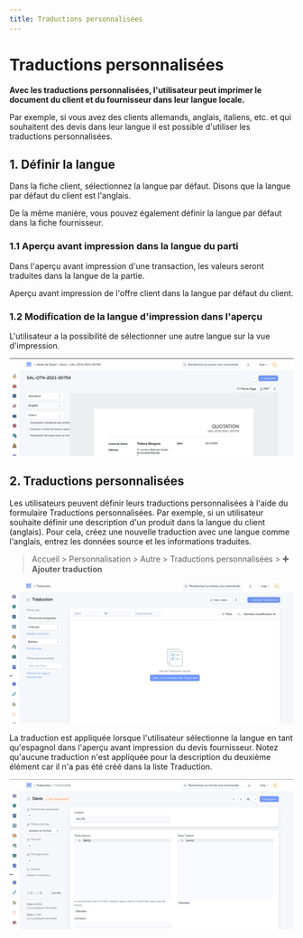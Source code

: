 ```yaml
---
title: Traductions personnalisées
---
```


# Traductions personnalisées

**Avec les traductions personnalisées, l'utilisateur peut imprimer le document du client et du fournisseur dans leur langue locale.**

Par exemple, si vous avez des clients allemands, anglais, italiens, etc. et qui souhaitent des devis dans leur langue il est possible d'utiliser les traductions personnalisées.

## 1. Définir la langue

Dans la fiche client, sélectionnez la langue par défaut. Disons que la langue par défaut du client est l'anglais.

De la même manière, vous pouvez également définir la langue par défaut dans la fiche fournisseur.

### 1.1 Aperçu avant impression dans la langue du parti 

Dans l'aperçu avant impression d'une transaction, les valeurs seront traduites dans la langue de la partie.

Aperçu avant impression de l'offre client dans la langue par défaut du client.

### 1.2 Modification de la langue d'impression dans l'aperçu 

L'utilisateur a la possibilité de sélectionner une autre langue sur la vue d'impression.

![choix_langue_impression.png](/content/setup/custom-translations/choix_langue_impression.png)


## 2. Traductions personnalisées

Les utilisateurs peuvent définir leurs traductions personnalisées à l'aide du formulaire Traductions personnalisées. Par exemple, si un utilisateur souhaite définir une description d'un produit dans la langue du client (anglais). Pour cela, créez une nouvelle traduction avec une langue comme l'anglais, entrez les données source et les informations traduites.

> Accueil > Personnalisation > Autre > Traductions personnalisées > **:heavy_plus_sign: Ajouter traduction**

![liste_traductions.png](/content/setup/custom-translations/liste_traductions.png)

La traduction est appliquée lorsque l'utilisateur sélectionne la langue en tant qu'espagnol dans l'aperçu avant impression du devis fournisseur. Notez qu'aucune traduction n'est appliquée pour la description du deuxième élément car il n'a pas été créé dans la liste Traduction.

![traduction.png](/content/setup/custom-translations/traduction.png)










